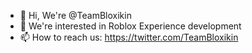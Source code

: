 - 👋 Hi, We're @TeamBloxikin
- 👀 We're interested in Roblox Experience development
- 📫 How to reach us: https://twitter.com/TeamBloxikin

<!---
TeamBloxikin/TeamBloxikin is a ✨ special ✨ repository because its `README.md` (this file) appears on your GitHub profile.
You can click the Preview link to take a look at your changes.
--->
